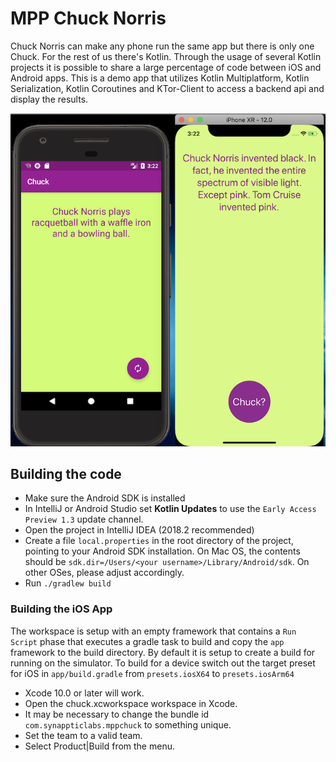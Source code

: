 # MPP Chuck Norris

Chuck Norris can make any phone run the same app but there is only one Chuck.  For the rest of us there's Kotlin. Through the usage of several Kotlin projects it is possible to share a large percentage of code between iOS and Android apps. This is a demo app that utilizes Kotlin Multiplatform, Kotlin Serialization, Kotlin Coroutines and KTor-Client to access a backend api and display the results.

![Side by side](https://raw.githubusercontent.com/samus/mpp_chuck_demo/master/screens/sidebyside.png)


## Building the code

 * Make sure the Android SDK is installed
 * In IntelliJ or Android Studio set **Kotlin Updates** to use the `Early Access Preview 1.3` update channel.
 * Open the project in IntelliJ IDEA (2018.2 recommended)
 * Create a file `local.properties` in the root directory of the project, pointing to your Android SDK installation. On Mac OS,
the contents should be `sdk.dir=/Users/<your username>/Library/Android/sdk`. On other OSes, please adjust accordingly.
 * Run `./gradlew build`
 
 ### Building the iOS App

The workspace is setup with an empty framework that contains a `Run Script` phase that executes a gradle task to build and copy the `app` framework to the build directory.  By default it is setup to create a build for running on the simulator.  To build for a device switch out the target preset for iOS in `app/build.gradle` from `presets.iosX64` to `presets.iosArm64`

* Xcode 10.0 or later will work.
* Open the chuck.xcworkspace workspace in Xcode.
* It may be necessary to change the bundle id `com.synappticlabs.mppchuck` to something unique.
* Set the team to a valid team.
* Select Product|Build from the menu.
